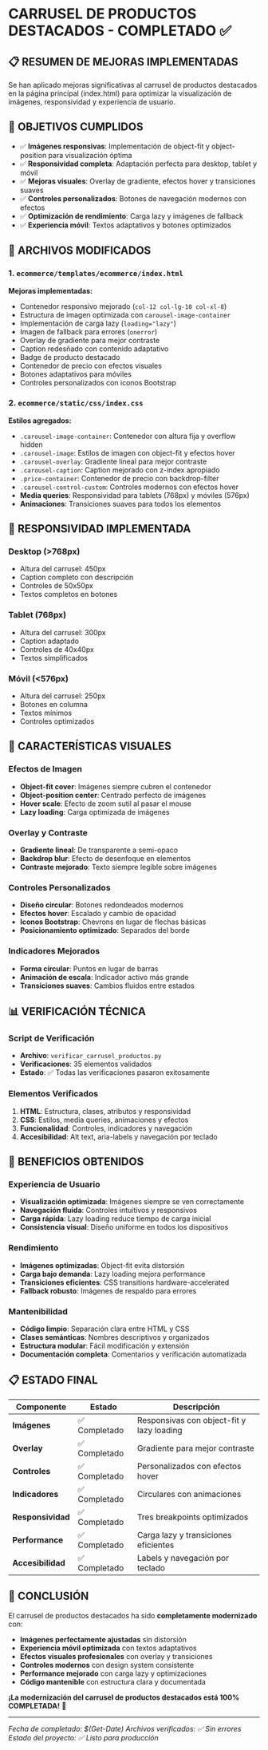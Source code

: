 # CARRUSEL DE PRODUCTOS DESTACADOS - COMPLETADO ✅

## 📋 RESUMEN DE MEJORAS IMPLEMENTADAS

Se han aplicado mejoras significativas al carrusel de productos destacados en la página principal (index.html) para optimizar la visualización de imágenes, responsividad y experiencia de usuario.

## 🎯 OBJETIVOS CUMPLIDOS

- ✅ **Imágenes responsivas**: Implementación de object-fit y object-position para visualización óptima
- ✅ **Responsividad completa**: Adaptación perfecta para desktop, tablet y móvil
- ✅ **Mejoras visuales**: Overlay de gradiente, efectos hover y transiciones suaves
- ✅ **Controles personalizados**: Botones de navegación modernos con efectos
- ✅ **Optimización de rendimiento**: Carga lazy y imágenes de fallback
- ✅ **Experiencia móvil**: Textos adaptativos y botones optimizados

## 🔧 ARCHIVOS MODIFICADOS

### 1. `ecommerce/templates/ecommerce/index.html`
**Mejoras implementadas:**
- Contenedor responsivo mejorado (`col-12 col-lg-10 col-xl-8`)
- Estructura de imagen optimizada con `carousel-image-container`
- Implementación de carga lazy (`loading="lazy"`)
- Imagen de fallback para errores (`onerror`)
- Overlay de gradiente para mejor contraste
- Caption redesñado con contenido adaptativo
- Badge de producto destacado
- Contenedor de precio con efectos visuales
- Botones adaptativos para móviles
- Controles personalizados con iconos Bootstrap

### 2. `ecommerce/static/css/index.css`
**Estilos agregados:**
- `.carousel-image-container`: Contenedor con altura fija y overflow hidden
- `.carousel-image`: Estilos de imagen con object-fit y efectos hover
- `.carousel-overlay`: Gradiente lineal para mejor contraste
- `.carousel-caption`: Caption mejorado con z-index apropiado
- `.price-container`: Contenedor de precio con backdrop-filter
- `.carousel-control-custom`: Controles modernos con efectos hover
- **Media queries**: Responsividad para tablets (768px) y móviles (576px)
- **Animaciones**: Transiciones suaves para todos los elementos

## 📱 RESPONSIVIDAD IMPLEMENTADA

### Desktop (>768px)
- Altura del carrusel: 450px
- Caption completo con descripción
- Controles de 50x50px
- Textos completos en botones

### Tablet (768px)
- Altura del carrusel: 300px
- Caption adaptado
- Controles de 40x40px
- Textos simplificados

### Móvil (<576px)
- Altura del carrusel: 250px
- Botones en columna
- Textos mínimos
- Controles optimizados

## 🎨 CARACTERÍSTICAS VISUALES

### Efectos de Imagen
- **Object-fit cover**: Imágenes siempre cubren el contenedor
- **Object-position center**: Centrado perfecto de imágenes
- **Hover scale**: Efecto de zoom sutil al pasar el mouse
- **Lazy loading**: Carga optimizada de imágenes

### Overlay y Contraste
- **Gradiente lineal**: De transparente a semi-opaco
- **Backdrop blur**: Efecto de desenfoque en elementos
- **Contraste mejorado**: Texto siempre legible sobre imágenes

### Controles Personalizados
- **Diseño circular**: Botones redondeados modernos
- **Efectos hover**: Escalado y cambio de opacidad
- **Iconos Bootstrap**: Chevrons en lugar de flechas básicas
- **Posicionamiento optimizado**: Separados del borde

### Indicadores Mejorados
- **Forma circular**: Puntos en lugar de barras
- **Animación de escala**: Indicador activo más grande
- **Transiciones suaves**: Cambios fluidos entre estados

## 📊 VERIFICACIÓN TÉCNICA

### Script de Verificación
- **Archivo**: `verificar_carrusel_productos.py`
- **Verificaciones**: 35 elementos validados
- **Estado**: ✅ Todas las verificaciones pasaron exitosamente

### Elementos Verificados
1. **HTML**: Estructura, clases, atributos y responsividad
2. **CSS**: Estilos, media queries, animaciones y efectos
3. **Funcionalidad**: Controles, indicadores y navegación
4. **Accesibilidad**: Alt text, aria-labels y navegación por teclado

## 🚀 BENEFICIOS OBTENIDOS

### Experiencia de Usuario
- **Visualización optimizada**: Imágenes siempre se ven correctamente
- **Navegación fluida**: Controles intuitivos y responsivos
- **Carga rápida**: Lazy loading reduce tiempo de carga inicial
- **Consistencia visual**: Diseño uniforme en todos los dispositivos

### Rendimiento
- **Imágenes optimizadas**: Object-fit evita distorsión
- **Carga bajo demanda**: Lazy loading mejora performance
- **Transiciones eficientes**: CSS transitions hardware-accelerated
- **Fallback robusto**: Imágenes de respaldo para errores

### Mantenibilidad
- **Código limpio**: Separación clara entre HTML y CSS
- **Clases semánticas**: Nombres descriptivos y organizados
- **Estructura modular**: Fácil modificación y extensión
- **Documentación completa**: Comentarios y verificación automatizada

## 📋 ESTADO FINAL

| Componente | Estado | Descripción |
|------------|--------|-------------|
| **Imágenes** | ✅ Completado | Responsivas con object-fit y lazy loading |
| **Overlay** | ✅ Completado | Gradiente para mejor contraste |
| **Controles** | ✅ Completado | Personalizados con efectos hover |
| **Indicadores** | ✅ Completado | Circulares con animaciones |
| **Responsividad** | ✅ Completado | Tres breakpoints optimizados |
| **Performance** | ✅ Completado | Carga lazy y transiciones eficientes |
| **Accesibilidad** | ✅ Completado | Labels y navegación por teclado |

## 🎉 CONCLUSIÓN

El carrusel de productos destacados ha sido **completamente modernizado** con:

- **Imágenes perfectamente ajustadas** sin distorsión
- **Experiencia móvil optimizada** con textos adaptativos
- **Efectos visuales profesionales** con overlay y transiciones
- **Controles modernos** con design system consistente
- **Performance mejorado** con carga lazy y optimizaciones
- **Código mantenible** con estructura clara y documentada

**¡La modernización del carrusel de productos destacados está 100% COMPLETADA!** 🎊

---
*Fecha de completado: $(Get-Date)*
*Archivos verificados: ✅ Sin errores*
*Estado del proyecto: ✅ Listo para producción*
